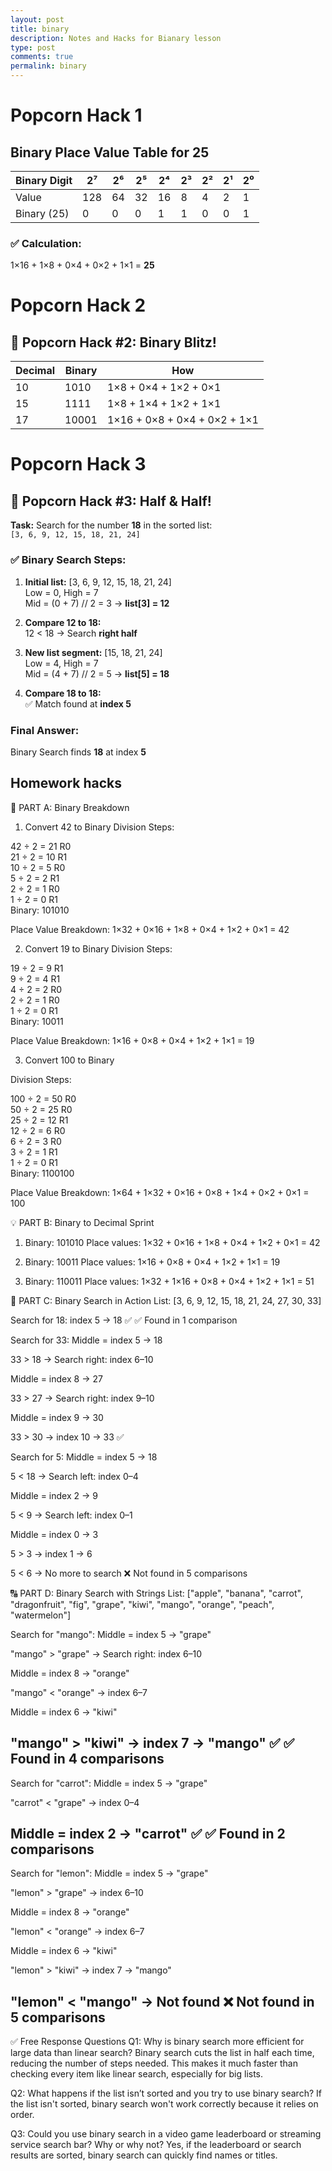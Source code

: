 ```yaml
---
layout: post
title: binary
description: Notes and Hacks for Bianary lesson 
type: post 
comments: true
permalink: binary
---
```


# Popcorn Hack 1

## Binary Place Value Table for 25

| Binary Digit | 2⁷ | 2⁶ | 2⁵ | 2⁴ | 2³ | 2² | 2¹ | 2⁰ |
|--------------|----|----|----|----|----|----|----|----|
| Value        |128 | 64 | 32 | 16 |  8 |  4 |  2 |  1 |
| Binary (25)  |  0 |  0 |  0 |  1 |  1 |  0 |  0 |  1 |

### ✅ Calculation:
1×16 + 1×8 + 0×4 + 0×2 + 1×1 = **25**


# Popcorn Hack 2
## 🍿 Popcorn Hack #2: Binary Blitz!

| Decimal | Binary | How                                 |
|---------|--------|-------------------------------------------|
| 10      | 1010   | 1×8 + 0×4 + 1×2 + 0×1                      |
| 15      | 1111   | 1×8 + 1×4 + 1×2 + 1×1                      |
| 17      | 10001  | 1×16 + 0×8 + 0×4 + 0×2 + 1×1               |


# Popcorn Hack 3
## 🍿 Popcorn Hack #3: Half & Half!

**Task:** Search for the number **18** in the sorted list:  
`[3, 6, 9, 12, 15, 18, 21, 24]`

### ✅ Binary Search Steps:

1. **Initial list:** [3, 6, 9, 12, 15, 18, 21, 24]  
   Low = 0, High = 7  
   Mid = (0 + 7) // 2 = 3 → **list[3] = 12**

2. **Compare 12 to 18:**  
   12 < 18 → Search **right half** 

3. **New list segment:** [15, 18, 21, 24]  
   Low = 4, High = 7  
   Mid = (4 + 7) // 2 = 5 → **list[5] = 18**

4. **Compare 18 to 18:**  
   ✅ Match found at **index 5**

### Final Answer:
Binary Search finds **18** at index **5**


## Homework hacks

🧠 PART A: Binary Breakdown
1. Convert 42 to Binary
Division Steps:

42 ÷ 2 = 21 R0  
21 ÷ 2 = 10 R1  
10 ÷ 2 = 5 R0  
5 ÷ 2 = 2 R1  
2 ÷ 2 = 1 R0  
1 ÷ 2 = 0 R1  
Binary: 101010

Place Value Breakdown:
1×32 + 0×16 + 1×8 + 0×4 + 1×2 + 0×1 = 42

2. Convert 19 to Binary
Division Steps:

19 ÷ 2 = 9 R1  
9 ÷ 2 = 4 R1  
4 ÷ 2 = 2 R0  
2 ÷ 2 = 1 R0  
1 ÷ 2 = 0 R1  
Binary: 10011

Place Value Breakdown:
1×16 + 0×8 + 0×4 + 1×2 + 1×1 = 19

3. Convert 100 to Binary

Division Steps:

100 ÷ 2 = 50 R0  
50 ÷ 2 = 25 R0  
25 ÷ 2 = 12 R1  
12 ÷ 2 = 6 R0  
6 ÷ 2 = 3 R0  
3 ÷ 2 = 1 R1  
1 ÷ 2 = 0 R1  
Binary: 1100100

Place Value Breakdown:
1×64 + 1×32 + 0×16 + 0×8 + 1×4 + 0×2 + 0×1 = 100

💡 PART B: Binary to Decimal Sprint
1. Binary: 101010
Place values:
1×32 + 0×16 + 1×8 + 0×4 + 1×2 + 0×1 = 42

2. Binary: 10011
Place values:
1×16 + 0×8 + 0×4 + 1×2 + 1×1 = 19

3. Binary: 110011
Place values:
1×32 + 1×16 + 0×8 + 0×4 + 1×2 + 1×1 = 51

🔎 PART C: Binary Search in Action
List: [3, 6, 9, 12, 15, 18, 21, 24, 27, 30, 33]

Search for 18:
index 5 → 18 ✅
✅ Found in 1 comparison

Search for 33:
Middle = index 5 → 18

33 > 18 → Search right: index 6–10

Middle = index 8 → 27

33 > 27 → Search right: index 9–10

Middle = index 9 → 30

33 > 30 → index 10 → 33 ✅

Search for 5:
Middle = index 5 → 18

5 < 18 → Search left: index 0–4

Middle = index 2 → 9

5 < 9 → Search left: index 0–1

Middle = index 0 → 3

5 > 3 → index 1 → 6

5 < 6 → No more to search
❌ Not found in 5 comparisons

🔠 PART D: Binary Search with Strings
List: ["apple", "banana", "carrot", "dragonfruit", "fig", "grape", "kiwi", "mango", "orange", "peach", "watermelon"]

Search for "mango":
Middle = index 5 → "grape"

"mango" > "grape" → Search right: index 6–10

Middle = index 8 → "orange"

"mango" < "orange" → index 6–7

Middle = index 6 → "kiwi"

"mango" > "kiwi" → index 7 → "mango" ✅
✅ Found in 4 comparisons
----

Search for "carrot":
Middle = index 5 → "grape"

"carrot" < "grape" → index 0–4

Middle = index 2 → "carrot" ✅
✅ Found in 2 comparisons
-----

Search for "lemon":
Middle = index 5 → "grape"

"lemon" > "grape" → index 6–10

Middle = index 8 → "orange"

"lemon" < "orange" → index 6–7

Middle = index 6 → "kiwi"

"lemon" > "kiwi" → index 7 → "mango"

"lemon" < "mango" → Not found
❌ Not found in 5 comparisons
-----


✅ Free Response Questions
Q1: Why is binary search more efficient for large data than linear search?
Binary search cuts the list in half each time, reducing the number of steps needed. This makes it much faster than checking every item like linear search, especially for big lists.

Q2: What happens if the list isn’t sorted and you try to use binary search?
If the list isn't sorted, binary search won't work correctly because it relies on order.

Q3: Could you use binary search in a video game leaderboard or streaming service search bar? Why or why not?
Yes, if the leaderboard or search results are sorted, binary search can quickly find names or titles.

